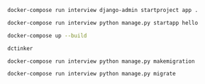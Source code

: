 ```bash
docker-compose run interview django-admin startproject app .
```

```bash
docker-compose run interview python manage.py startapp hello
```

```bash
docker-compose up --build
```

```bash
dctinker
```

```bash
docker-compose run interview python manage.py makemigration
```

```bash
docker-compose run interview python manage.py migrate
```